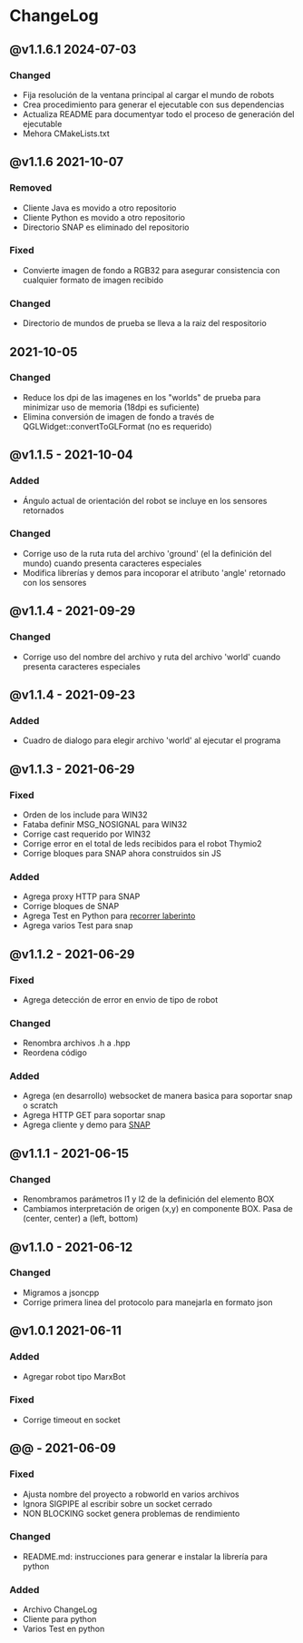 # ChangeLog

## @v1.1.6.1 2024-07-03

### Changed
- Fija resolución de la ventana principal al cargar el mundo de robots
- Crea procedimiento para generar el ejecutable con sus dependencias
- Actualiza README para documentyar todo el proceso de generación del ejecutable
- Mehora CMakeLists.txt


## @v1.1.6 2021-10-07

### Removed
- Cliente Java es movido a otro repositorio
- Cliente Python es movido a otro repositorio
- Directorio SNAP es eliminado del repositorio

### Fixed
- Convierte imagen de fondo a RGB32 para asegurar consistencia con cualquier formato de imagen recibido

### Changed
- Directorio de mundos de prueba se lleva a la raiz del respositorio


## 2021-10-05

### Changed
- Reduce los dpi de las imagenes en los "worlds" de prueba para minimizar uso de memoria (18dpi es suficiente)
- Elimina conversión de imagen de fondo a través de QGLWidget::convertToGLFormat (no es requerido)


## @v1.1.5 - 2021-10-04

### Added
- Ángulo actual de orientación del robot se incluye en los sensores retornados

### Changed
- Corrige uso de la ruta ruta del archivo 'ground' (el la definición del mundo) cuando presenta caracteres especiales
- Modifica librerías y demos para incoporar el atributo 'angle' retornado con los sensores


## @v1.1.4 - 2021-09-29

### Changed
- Corrige uso del nombre del archivo y ruta del archivo 'world' cuando presenta caracteres especiales


## @v1.1.4 - 2021-09-23

### Added
- Cuadro de dialogo para elegir archivo 'world' al ejecutar el programa


## @v1.1.3 - 2021-06-29

### Fixed
- Orden de los include para WIN32
- Fataba definir MSG_NOSIGNAL para WIN32
- Corrige cast requerido por WIN32
- Corrige error en el total de leds recibidos para el robot Thymio2
- Corrige bloques para SNAP ahora construidos sin JS

### Added
- Agrega proxy HTTP para SNAP
- Corrige bloques de SNAP
- Agrega Test en Python para [recorrer laberinto](https://stackoverflow.com/questions/66942322/wall-follower-algorithm-in-prolog)
- Agrega varios Test para snap


## @v1.1.2 - 2021-06-29

### Fixed
- Agrega detección de error en envio de tipo de robot

### Changed
- Renombra archivos .h a .hpp
- Reordena código

### Added
- Agrega (en desarrollo) websocket de manera basica para soportar snap o scratch
- Agrega HTTP GET para soportar snap
- Agrega cliente y demo para [SNAP](https://snap.berkeley.edu/)


## @v1.1.1 - 2021-06-15

### Changed
- Renombramos parámetros l1 y l2 de la definición del elemento BOX
- Cambiamos interpretación de origen (x,y) en componente BOX. Pasa de (center, center) a (left, bottom)


## @v1.1.0 - 2021-06-12

### Changed
- Migramos a jsoncpp
- Corrige primera linea del protocolo para manejarla en formato json


## @v1.0.1 2021-06-11

### Added
- Agregar robot tipo MarxBot

### Fixed
- Corrige timeout en socket


## @@ - 2021-06-09

### Fixed
- Ajusta nombre del proyecto a robworld en varios archivos
- Ignora SIGPIPE al escribir sobre un socket cerrado
- NON BLOCKING socket genera problemas de rendimiento

### Changed
- README.md: instrucciones para generar e instalar la librería para python

### Added
- Archivo ChangeLog
- Cliente para python
- Varios Test en python

